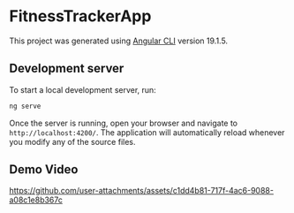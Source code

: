 # FitnessTrackerApp

This project was generated using [Angular CLI](https://github.com/angular/angular-cli) version 19.1.5.

## Development server

To start a local development server, run:

```bash
ng serve
```

Once the server is running, open your browser and navigate to `http://localhost:4200/`. The application will automatically reload whenever you modify any of the source files.

## Demo Video

https://github.com/user-attachments/assets/c1dd4b81-717f-4ac6-9088-a08c1e8b367c




